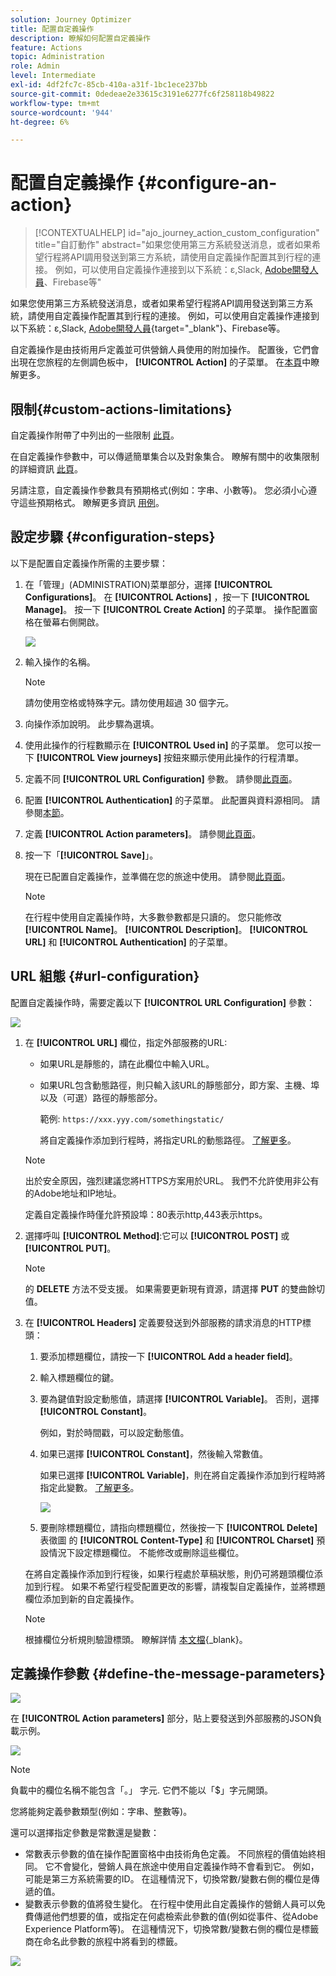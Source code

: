 ```yaml
---
solution: Journey Optimizer
title: 配置自定義操作
description: 瞭解如何配置自定義操作
feature: Actions
topic: Administration
role: Admin
level: Intermediate
exl-id: 4df2fc7c-85cb-410a-a31f-1bc1ece237bb
source-git-commit: 0dedeae2e33615c3191e6277fc6f258118b49822
workflow-type: tm+mt
source-wordcount: '944'
ht-degree: 6%

---
```


# 配置自定義操作 {#configure-an-action}

>[!CONTEXTUALHELP]
>id="ajo_journey_action_custom_configuration"
>title="自訂動作"
>abstract="如果您使用第三方系統發送消息，或者如果希望行程將API調用發送到第三方系統，請使用自定義操作配置其到行程的連接。 例如，可以使用自定義操作連接到以下系統：ε,Slack, [Adobe開發人員](https://developer.adobe.com)、Firebase等"

如果您使用第三方系統發送消息，或者如果希望行程將API調用發送到第三方系統，請使用自定義操作配置其到行程的連接。 例如，可以使用自定義操作連接到以下系統：ε,Slack, [Adobe開發人員](https://developer.adobe.com){target=&quot;_blank&quot;}、Firebase等。

自定義操作是由技術用戶定義並可供營銷人員使用的附加操作。 配置後，它們會出現在您旅程的左側調色板中， **[!UICONTROL Action]** 的子菜單。 在[本頁](../building-journeys/about-journey-activities.md#action-activities)中瞭解更多。

## 限制{#custom-actions-limitations}

自定義操作附帶了中列出的一些限制 [此頁](../start/limitations.md)。

在自定義操作參數中，可以傳遞簡單集合以及對象集合。 瞭解有關中的收集限制的詳細資訊 [此頁](../building-journeys/collections.md#limitations)。

另請注意，自定義操作參數具有預期格式(例如：字串、小數等)。 您必須小心遵守這些預期格式。 瞭解更多資訊 [用例](../building-journeys/collections.md)。


## 設定步驟 {#configuration-steps}

以下是配置自定義操作所需的主要步驟：

1. 在「管理」(ADMINISTRATION)菜單部分，選擇 **[!UICONTROL Configurations]**。 在  **[!UICONTROL Actions]** ，按一下 **[!UICONTROL Manage]**。 按一下 **[!UICONTROL Create Action]** 的子菜單。 操作配置窗格在螢幕右側開啟。

   ![](assets/custom2.png)

1. 輸入操作的名稱。

   >[!NOTE]
   >
   >請勿使用空格或特殊字元。請勿使用超過 30 個字元。

1. 向操作添加說明。 此步驟為選填。
1. 使用此操作的行程數顯示在 **[!UICONTROL Used in]** 的子菜單。 您可以按一下 **[!UICONTROL View journeys]** 按鈕來顯示使用此操作的行程清單。
1. 定義不同 **[!UICONTROL URL Configuration]** 參數。 請參閱[此頁面](../action/about-custom-action-configuration.md#url-configuration)。
1. 配置 **[!UICONTROL Authentication]** 的子菜單。 此配置與資料源相同。  請參閱[本節](../datasource/external-data-sources.md#custom-authentication-mode)。
1. 定義 **[!UICONTROL Action parameters]**。 請參閱[此頁面](../action/about-custom-action-configuration.md#define-the-message-parameters)。
1. 按一下「**[!UICONTROL Save]**」。

   現在已配置自定義操作，並準備在您的旅途中使用。 請參閱[此頁面](../building-journeys/about-journey-activities.md#action-activities)。

   >[!NOTE]
   >
   >在行程中使用自定義操作時，大多數參數都是只讀的。 您只能修改 **[!UICONTROL Name]**。 **[!UICONTROL Description]**。 **[!UICONTROL URL]** 和 **[!UICONTROL Authentication]** 的子菜單。

## URL 組態 {#url-configuration}

配置自定義操作時，需要定義以下 **[!UICONTROL URL Configuration]** 參數：

![](assets/journeyurlconfiguration.png)

1. 在 **[!UICONTROL URL]** 欄位，指定外部服務的URL:

   * 如果URL是靜態的，請在此欄位中輸入URL。

   * 如果URL包含動態路徑，則只輸入該URL的靜態部分，即方案、主機、埠以及（可選）路徑的靜態部分。

      範例: `https://xxx.yyy.com/somethingstatic/`

      將自定義操作添加到行程時，將指定URL的動態路徑。 [了解更多](../building-journeys/using-custom-actions.md)。
   >[!NOTE]
   >
   >出於安全原因，強烈建議您將HTTPS方案用於URL。 我們不允許使用非公有的Adobe地址和IP地址。
   >
   >定義自定義操作時僅允許預設埠：80表示http,443表示https。

1. 選擇呼叫 **[!UICONTROL Method]**:它可以 **[!UICONTROL POST]** 或 **[!UICONTROL PUT]**。

   >[!NOTE]
   >
   > 的 **DELETE** 方法不受支援。 如果需要更新現有資源，請選擇 **PUT** 的雙曲餘切值。

1. 在 **[!UICONTROL Headers]** 定義要發送到外部服務的請求消息的HTTP標頭：
   1. 要添加標題欄位，請按一下 **[!UICONTROL Add a header field]**。
   1. 輸入標題欄位的鍵。
   1. 要為鍵值對設定動態值，請選擇 **[!UICONTROL Variable]**。 否則，選擇 **[!UICONTROL Constant]**。

      例如，對於時間戳，可以設定動態值。

   1. 如果已選擇 **[!UICONTROL Constant]**，然後輸入常數值。

      如果已選擇 **[!UICONTROL Variable]**，則在將自定義操作添加到行程時將指定此變數。 [了解更多](../building-journeys/using-custom-actions.md)。

      ![](assets/journeyurlconfiguration2.png)

   1. 要刪除標題欄位，請指向標題欄位，然後按一下 **[!UICONTROL Delete]** 表徵圖
   的 **[!UICONTROL Content-Type]** 和 **[!UICONTROL Charset]** 預設情況下設定標題欄位。 不能修改或刪除這些欄位。

   在將自定義操作添加到行程後，如果行程處於草稿狀態，則仍可將題頭欄位添加到行程。 如果不希望行程受配置更改的影響，請複製自定義操作，並將標題欄位添加到新的自定義操作。

   >[!NOTE]
   >
   >根據欄位分析規則驗證標頭。 瞭解詳情 [本文檔](https://tools.ietf.org/html/rfc7230#section-3.2.4){_blank}。

## 定義操作參數 {#define-the-message-parameters}

![](assets/messageparameterssection.png)

在 **[!UICONTROL Action parameters]** 部分，貼上要發送到外部服務的JSON負載示例。

![](assets/customactionpayloadmessage.png)

>[!NOTE]
>
>負載中的欄位名稱不能包含「。」 字元. 它們不能以「$」字元開頭。

您將能夠定義參數類型(例如：字串、整數等)。

還可以選擇指定參數是常數還是變數：

* 常數表示參數的值在操作配置窗格中由技術角色定義。 不同旅程的價值始終相同。 它不會變化，營銷人員在旅途中使用自定義操作時不會看到它。 例如，可能是第三方系統需要的ID。 在這種情況下，切換常數/變數右側的欄位是傳遞的值。
* 變數表示參數的值將發生變化。 在行程中使用此自定義操作的營銷人員可以免費傳遞他們想要的值，或指定在何處檢索此參數的值(例如從事件、從Adobe Experience Platform等)。 在這種情況下，切換常數/變數右側的欄位是標籤商在命名此參數的旅程中將看到的標籤。

![](assets/customactionpayloadmessage2.png)
